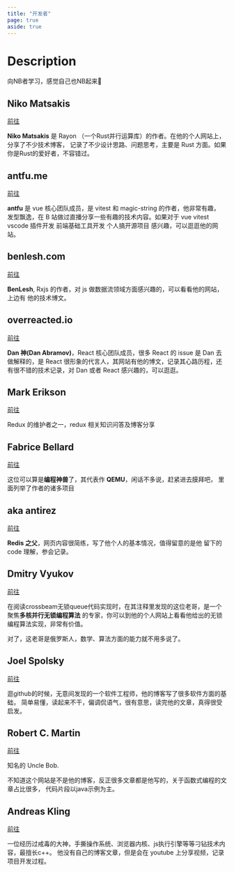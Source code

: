 ```yaml
---
title: "开发者"
page: true
aside: true
---
```


# Description
向NB者学习，感觉自己也NB起来🫠

## Niko Matsakis

[前往](https://smallcultfollowing.com/babysteps/categories/)

<LoadingPreviewCard url="https://smallcultfollowing.com/babysteps/categories/" />

**Niko Matsakis** 是 Rayon （一个Rust并行运算库）的作者。在他的个人网站上，分享了不少技术博客，
记录了不少设计思路、问题思考，主要是 Rust 方面。如果你是Rust的爱好者，不容错过。

## antfu.me

[前往](https://antfu.me)

<LoadingPreviewCard url="https://antfu.me" />

**antfu** 是 vue 核心团队成员，是 vitest 和 magic-string 的作者，他非常有趣，
发型飘逸，在 B 站做过直播分享一些有趣的技术内容。如果对于 vue vitest vscode
插件开发 前端基础工具开发 个人搞开源项目 感兴趣，可以逛逛他的网站。

## benlesh.com

[前往](https://benlesh.com)

<LoadingPreviewCard url="https://benlesh.com" />

**BenLesh**, Rxjs 的作者，对 js 做数据流领域方面感兴趣的，可以看看他的网站，上边有
他的技术博文。

## overreacted.io

[前往](https://overreacted.io)

<LoadingPreviewCard url="https://overreacted.io" />

**Dan 神(Dan Abramov)**，React 核心团队成员，很多 React 的 issue 是 Dan 去做解释的，是
React 很形象的代言人，其网站有他的博文，记录其心路历程，还有很不错的技术记录，对 Dan
或者 React 感兴趣的，可以逛逛。

## Mark Erikson

[前往](https://blog.isquaredsoftware.com/about)

<LoadingPreviewCard url="https://blog.isquaredsoftware.com/about" />

Redux 的维护者之一，redux 相关知识问答及博客分享

## Fabrice Bellard

[前往](https://bellard.org)

<LoadingPreviewCard url="https://bellard.org" />

这位可以算是**编程神兽**了，其代表作 **QEMU**，闲话不多说，赶紧进去膜拜吧，
里面列举了作者的诸多项目

## aka antirez

[前往](http://invece.org)

<LoadingPreviewCard url="http://invece.org" />

**Redis 之父**，网页内容很简练，写了他个人的基本情况，值得留意的是他
留下的 code 理解，参会记录。

## Dmitry Vyukov
[前往](https://www.1024cores.net/home/about-me)

<LoadingPreviewCard url="https://www.1024cores.net/home/about-me" />

在阅读crossbeam无锁queue代码实现时，在其注释里发现的这位老哥，是一个聚焦**多核并行无锁编程算法**
的专家，你可以到他的个人网站上看看他给出的无锁编程算法实现，非常有价值。

对了，这老哥是俄罗斯人，数学、算法方面的能力就不用多说了。


##  Joel Spolsky
[前往](https://www.joelonsoftware.com/category/reading-lists/rock-star-developer/)

逛github的时候，无意间发现的一个软件工程师，他的博客写了很多软件方面的基础，
简单易懂，读起来不干，偏调侃语气，很有意思，读完他的文章，真得很受启发。

## Robert C. Martin
[前往](https://blog.cleancoder.com/uncle-bob/2023/01/19/functional-classes-clojure.html)

知名的 Uncle Bob.

不知道这个网站是不是他的博客，反正很多文章都是他写的，关于函数式编程的文章占比很多，
代码片段以java示例为主。

## Andreas Kling
[前往](https://github.com/awesomekling)

一位经历过戒毒的大神，手撕操作系统、浏览器内核、js执行引擎等等刁钻技术内容，最擅长c++。
他没有自己的博客文章，但是会在 youtube 上分享视频，记录项目开发过程。


<Giscus />
